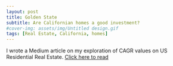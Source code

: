```yaml
---
layout: post
title: Golden State 
subtitle: Are Californian homes a good investment?
#cover-img: assets/img/Untitled design.gif
tags: [Real Estate, California, homes]
---
```


I wrote a Medium article on my exploration of CAGR values on US Residential Real Estate. [Click here to read](https://medium.com/@dan_49078/golden-state-are-californian-homes-a-good-investment-84af9d5cdec2?sk=4865e7e1ef6365e3ceab9f1e48045fca)
